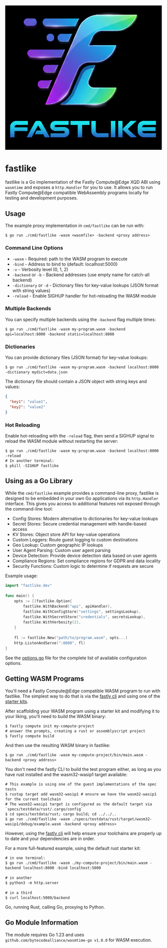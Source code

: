 ![fastlike logo](.media/logo.png)

# fastlike

fastlike is a Go implementation of the Fastly Compute@Edge XQD ABI using `wasmtime` and exposes
a `http.Handler` for you to use. It allows you to run Fastly Compute@Edge compatible WebAssembly
programs locally for testing and development purposes.

## Usage

The example proxy implementation in `cmd/fastlike` can be run with:

```
$ go run ./cmd/fastlike -wasm <wasmfile> -backend <proxy address>
```

### Command Line Options

- `-wasm` - Required: path to the WASM program to execute
- `-bind` - Address to bind to (default: localhost:5000)
- `-v` - Verbosity level (0, 1, 2)
- `-backend` or `-b` - Backend addresses (use empty name for catch-all backend)
- `-dictionary` or `-d` - Dictionary files for key-value lookups (JSON format with string values)
- `-reload` - Enable SIGHUP handler for hot-reloading the WASM module

### Multiple Backends

You can specify multiple backends using the `-backend` flag multiple times:

```
$ go run ./cmd/fastlike -wasm my-program.wasm -backend api=localhost:8000 -backend static=localhost:8080
```

### Dictionaries

You can provide dictionary files (JSON format) for key-value lookups:

```
$ go run ./cmd/fastlike -wasm my-program.wasm -backend localhost:8000 -dictionary mydict=data.json
```

The dictionary file should contain a JSON object with string keys and values:

```json
{
  "key1": "value1",
  "key2": "value2"
}
```

### Hot Reloading

Enable hot-reloading with the `-reload` flag, then send a SIGHUP signal to reload the WASM module
without restarting the server:

```
$ go run ./cmd/fastlike -wasm my-program.wasm -backend localhost:8000 -reload
# In another terminal:
$ pkill -SIGHUP fastlike
```

## Using as a Go Library

While the `cmd/fastlike` example provides a command-line proxy, fastlike is designed to be embedded
in your own Go applications via its `http.Handler` interface. This gives you access to additional
features not exposed through the command-line tool:

- Config Stores: Modern alternative to dictionaries for key-value lookups
- Secret Stores: Secure credential management with handle-based access
- KV Stores: Object store API for key-value operations
- Custom Loggers: Route guest logging to custom destinations
- Geo Lookup: Custom geographic IP lookups
- User Agent Parsing: Custom user agent parsing
- Device Detection: Provide device detection data based on user agents
- Compliance Regions: Set compliance regions for GDPR and data locality
- Security Functions: Custom logic to determine if requests are secure

Example usage:

```go
import "fastlike.dev"

func main() {
    opts := []fastlike.Option{
        fastlike.WithBackend("api", apiHandler),
        fastlike.WithConfigStore("settings", settingsLookup),
        fastlike.WithSecretStore("credentials", secretsLookup),
        fastlike.WithVerbosity(2),
    }

    fl := fastlike.New("path/to/program.wasm", opts...)
    http.ListenAndServe(":8080", fl)
}
```

See the [options.go](options.go) file for the complete list of available configuration options.

## Getting WASM Programs

You'll need a Fastly Compute@Edge compatible WASM program to run with fastlike. The simplest
way to do that is via the [fastly cli](https://github.com/fastly/cli) and using one of the [starter
kits](https://developer.fastly.com/solutions/starters/).

After scaffolding your WASM program using a starter kit and modifying it to your liking, you'll need
to build the WASM binary:

```
$ fastly compute init my-compute-project
# answer the prompts, creating a rust or assemblyscript project
$ fastly compute build
```

And then use the resulting WASM binary in fastlike:

```
$ go run ./cmd/fastlike -wasm my-compute-project/bin/main.wasm -backend <proxy address>
```

You don't need the fastly CLI to build the test program either, as long as you have rust installed
and the wasm32-wasip1 target available:

```
# This example is using one of the guest implementations of the spec tests
$ rustup target add wasm32-wasip1 # ensure we have the wasm32-wasip1 for the current toolchain
# The wasm32-wasip1 target is configured as the default target via `specs/testdata/rust/.cargo/config`
$ cd specs/testdata/rust; cargo build; cd ../../..
$ go run ./cmd/fastlike -wasm ./specs/testdata/rust/target/wasm32-wasip1/debug/example.wasm -backend <proxy address>
```

However, using the [fastly cli](https://github.com/fastly/cli) will help ensure your toolchains are
properly up to date and your dependencies are in order.

For a more full-featured example, using the default rust starter kit:

```
# in one terminal:
$ go run ./cmd/fastlike -wasm ./my-compute-project/bin/main.wasm -backend localhost:8000 -bind localhost:5000

# in another
$ python3 -m http.server

# in a third
$ curl localhost:5000/backend
```

Go, running Rust, calling Go, proxying to Python.

## Go Module Information

The module requires Go 1.23 and uses `github.com/bytecodealliance/wasmtime-go v1.0.0` for WASM execution.
